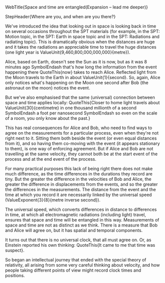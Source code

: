 WebTitle{Space and time are entangled(Expansion &ndash; lead me deeper)}

StepHeader{Where are you, and when are you there?}

We've introduced the idea that looking out in space is looking back in time on several occasions throughout the SPT materials (for example, in the SPT: Motion topic, in the SPT: Earth in space topic and in the SPT: Radiations and radiating topic). This is dramatically obvious when the distances are huge and it takes the radiations an appreciable time to travel the huge distances (one light year is ValueUnit{9,460,800,000,000,000}{metre}).

Alice, based on Earth, doesn't see the Sun as it is now, but as it was 8 minutes ago SymbolEndash that's how long the information from the event happening there QuoteThis{now} takes to reach Alice. Reflected light from the Moon travels to the Earth in about ValueUnit{1}{second}. So, again, Alice only notices what's happening on the Moon one second after Bob (the astronaut on the moon) notices the event.

But we've also emphasised that the same (universal) connection between space and time applies locally: QuoteThis{Closer to home light travels about ValueUnit{30}{centimetre} in one thousand millionth of a second SymbolEndash a foot per nanosecond SymbolEndash so even on the scale of a room, you only know about the past.}

This has real consequences for Alice and Bob, who need to find ways to agree on the measurements for a particular process, even when they're not right next to it. Sitting them both beside the event (or even equal distances from it), and so having them co-moving with the event (it appears stationary to them), is one way of enforcing agreement. But if Alice and Bob are not travelling at the same velocity, they cannot both be at the start event of the process and at the end event of the process.

For many practical purposes this lack of being right there does not make much difference, as the time differences in the durations they record are tiny. But the greater the difference in the velocities of Bob and Alice, the greater the difference in displacements from the events, and so the greater the differences in the measurements. The distance from the event and the time at which you record it are necessarily linked by the universal speed (ValueExponent{3}{8}{metre inverse second}).

The universal speed, which converts differences in distance to differences in time, at which all electromagnetic radiations (including light) travel, ensures that space and time will be entangled in this way. Measurements of space and time are not as distinct as we think. There is a measure that Bob and Alice will agree on, but it has spatial and temporal components.

It turns out that there is no universal clock, that all must agree on. Or, as Einstein reported his own thinking: QuoteThis{It came to me that time was suspect}.

So began an intellectual journey that ended with the special theory of relativity, all arising from some very careful thinking about velocity, and how people taking different points of view might record clock times and positions.

